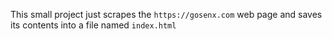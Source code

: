 This small project just scrapes the `https://gosenx.com` web page and saves its contents into a file named `index.html`